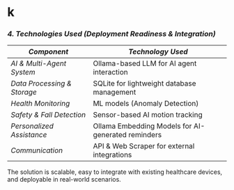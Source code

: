 # k
### *4. Technologies Used (Deployment Readiness & Integration)*  
| *Component* | *Technology Used* |  
|--------------|------------------|  
| *AI & Multi-Agent System* | Ollama-based LLM for AI agent interaction |  
| *Data Processing & Storage* | SQLite for lightweight database management |  
| *Health Monitoring* | ML models (Anomaly Detection) |  
| *Safety & Fall Detection* | Sensor-based AI motion tracking |  
| *Personalized Assistance* | Ollama Embedding Models for AI-generated reminders |  
| *Communication* | API & Web Scraper for external integrations |  

The solution is scalable, easy to integrate with existing healthcare devices, and deployable in real-world scenarios.  
